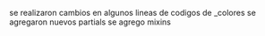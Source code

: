 se realizaron cambios en algunos lineas de codigos de _colores
se agregaron nuevos partials
se agrego mixins
